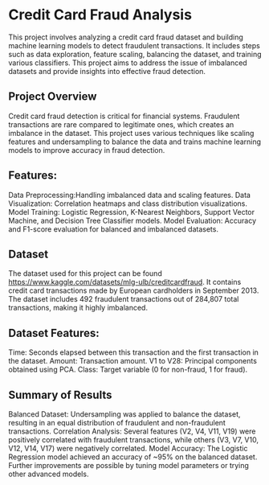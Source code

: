 # Credit Card Fraud Analysis
This project involves analyzing a credit card fraud dataset and building machine learning models to detect fraudulent transactions. It includes steps such as data exploration, feature scaling, balancing the dataset, and training various classifiers. This project aims to address the issue of imbalanced datasets and provide insights into effective fraud detection.

## Project Overview
Credit card fraud detection is critical for financial systems. Fraudulent transactions are rare compared to legitimate ones, which creates an imbalance in the dataset. This project uses various techniques like scaling features and undersampling to balance the data and trains machine learning models to improve accuracy in fraud detection.

## Features:
Data Preprocessing:Handling imbalanced data and scaling features.
Data Visualization: Correlation heatmaps and class distribution visualizations.
Model Training: Logistic Regression, K-Nearest Neighbors, Support Vector Machine, and Decision Tree Classifier models.
Model Evaluation: Accuracy and F1-score evaluation for balanced and imbalanced datasets.

## Dataset
The dataset used for this project can be found https://www.kaggle.com/datasets/mlg-ulb/creditcardfraud. It contains credit card transactions made by European cardholders in September 2013. The dataset includes 492 fraudulent transactions out of 284,807 total transactions, making it highly imbalanced.

## Dataset Features:
Time: Seconds elapsed between this transaction and the first transaction in the dataset.
Amount: Transaction amount.
V1 to V28: Principal components obtained using PCA.
Class: Target variable (0 for non-fraud, 1 for fraud).

## Summary of Results
Balanced Dataset: Undersampling was applied to balance the dataset, resulting in an equal distribution of fraudulent and non-fraudulent transactions.
Correlation Analysis: Several features (V2, V4, V11, V19) were positively correlated with fraudulent transactions, while others (V3, V7, V10, V12, V14, V17) were negatively correlated.
Model Accuracy: The Logistic Regression model achieved an accuracy of ~95% on the balanced dataset. Further improvements are possible by tuning model parameters or trying other advanced models.
